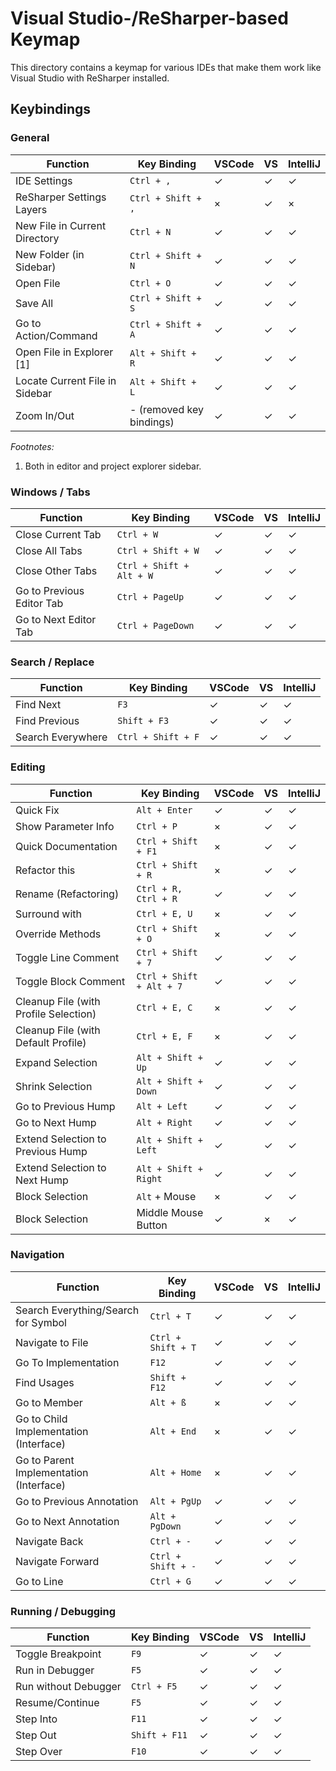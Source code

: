 ﻿# Visual Studio-/ReSharper-based Keymap

This directory contains a keymap for various IDEs that make them work like Visual Studio with ReSharper installed.

## Keybindings

### General

| Function                          | Key Binding               | VSCode | VS | IntelliJ
| --------------------------------- | ------------------------- | ------ | -- | --------
| IDE Settings                      | `Ctrl + ,`                | ✓ | ✓ | ✓
| ReSharper Settings Layers         | `Ctrl + Shift + ,`        | × | ✓ | ×
| New File in Current Directory     | `Ctrl + N`                | ✓ | ✓ | ✓
| New Folder (in Sidebar)           | `Ctrl + Shift + N`        | ✓ | ✓ | ✓
| Open File                         | `Ctrl + O`                | ✓ | ✓ | ✓
| Save All                          | `Ctrl + Shift + S`        | ✓ | ✓ | ✓
| Go to Action/Command              | `Ctrl + Shift + A`        | ✓ | ✓ | ✓
| Open File in Explorer [1]         | `Alt + Shift + R`         | ✓ | ✓ | ✓
| Locate Current File in Sidebar    | `Alt + Shift + L`         | ✓ | ✓ | ✓
| Zoom In/Out                       | - (removed key bindings)  | ✓ | ✓ | ✓

*Footnotes:*

1.  Both in editor and project explorer sidebar.

### Windows / Tabs

| Function                  | Key Binding               | VSCode | VS | IntelliJ
| ------------------------- | ------------------------- | ------ | -- | --------
| Close Current Tab         | `Ctrl + W`                | ✓ | ✓ | ✓
| Close All Tabs            | `Ctrl + Shift + W`        | ✓ | ✓ | ✓
| Close Other Tabs          | `Ctrl + Shift + Alt + W`  | ✓ | ✓ | ✓
| Go to Previous Editor Tab | `Ctrl + PageUp`           | ✓ | ✓ | ✓
| Go to Next Editor Tab     | `Ctrl + PageDown`         | ✓ | ✓ | ✓

### Search / Replace

| Function          | Key Binding           | VSCode | VS | IntelliJ
| ----------------- | --------------------- | ------ | -- | --------
| Find Next         | `F3`                  | ✓ | ✓ | ✓
| Find Previous     | `Shift + F3`          | ✓ | ✓ | ✓
| Search Everywhere | `Ctrl + Shift + F`    | ✓ | ✓ | ✓

### Editing

| Function                                  | Key Binding               | VSCode | VS | IntelliJ
| ----------------------------------------- | ------------------------- | ------ | -- | --------
| Quick Fix                                 | `Alt + Enter`             | ✓ | ✓ | ✓
| Show Parameter Info                       | `Ctrl + P`                | × | ✓ | ✓
| Quick Documentation                       | `Ctrl + Shift + F1`       | × | ✓ | ✓
| Refactor this                             | `Ctrl + Shift + R`        | × | ✓ | ✓
| Rename (Refactoring)                      | `Ctrl + R, Ctrl + R`      | ✓ | ✓ | ✓
| Surround with                             | `Ctrl + E, U`             | × | ✓ | ✓
| Override Methods                          | `Ctrl + Shift + O`        | × | ✓ | ✓
| Toggle Line Comment                       | `Ctrl + Shift + 7`        | ✓ | ✓ | ✓
| Toggle Block Comment                      | `Ctrl + Shift + Alt + 7`  | ✓ | ✓ | ✓
| Cleanup File (with Profile Selection)     | `Ctrl + E, C`             | × | ✓ | ✓
| Cleanup File (with Default Profile)       | `Ctrl + E, F`             | × | ✓ | ✓
| Expand Selection                          | `Alt + Shift + Up`        | ✓ | ✓ | ✓
| Shrink Selection                          | `Alt + Shift + Down`      | ✓ | ✓ | ✓
| Go to Previous Hump                       | `Alt + Left`              | ✓ | ✓ | ✓
| Go to Next Hump                           | `Alt + Right`             | ✓ | ✓ | ✓
| Extend Selection to Previous Hump         | `Alt + Shift + Left`      | ✓ | ✓ | ✓
| Extend Selection to Next Hump             | `Alt + Shift + Right`     | ✓ | ✓ | ✓
| Block Selection                           | `Alt` + Mouse             | × | ✓ | ✓
| Block Selection                           | Middle Mouse Button       | ✓ | × | ✓

### Navigation

| Function                                  | Key Binding           | VSCode | VS | IntelliJ
| ----------------------------------------- | --------------------- | ------ | -- | --------
| Search Everything/Search for Symbol       | `Ctrl + T`            | ✓ | ✓ | ✓
| Navigate to File                          | `Ctrl + Shift + T`    | ✓ | ✓ | ✓
| Go To Implementation                      | `F12`                 | ✓ | ✓ | ✓
| Find Usages                               | `Shift + F12`         | ✓ | ✓ | ✓
| Go to Member                              | `Alt + ß`             | × | ✓ | ✓
| Go to Child Implementation (Interface)    | `Alt + End`           | × | ✓ | ✓
| Go to Parent Implementation (Interface)   | `Alt + Home`          | × | ✓ | ✓
| Go to Previous Annotation                 | `Alt + PgUp`          | ✓ | ✓ | ✓
| Go to Next Annotation                     | `Alt + PgDown`        | ✓ | ✓ | ✓
| Navigate Back                             | `Ctrl + -`            | ✓ | ✓ | ✓
| Navigate Forward                          | `Ctrl + Shift + -`    | ✓ | ✓ | ✓
| Go to Line                                | `Ctrl + G`            | ✓ | ✓ | ✓

### Running / Debugging

| Function              | Key Binding   | VSCode | VS | IntelliJ
| --------------------- | ------------- | ------ | -- | --------
| Toggle Breakpoint     | `F9`          | ✓ | ✓ | ✓
| Run in Debugger       | `F5`          | ✓ | ✓ | ✓
| Run without Debugger  | `Ctrl + F5`   | ✓ | ✓ | ✓
| Resume/Continue       | `F5`          | ✓ | ✓ | ✓
| Step Into             | `F11`         | ✓ | ✓ | ✓
| Step Out              | `Shift + F11` | ✓ | ✓ | ✓
| Step Over             | `F10`         | ✓ | ✓ | ✓
